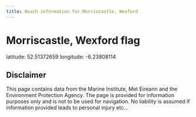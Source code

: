 ```yaml
---
title: Beach information for Morriscastle, Wexford
---
```

# Morriscastle, Wexford <span class="material-icons blue-flag">flag</span>

<div class="location-info">latitude: 52.51372659 longitude: -6.23808114</div>
<div class="met-eireann-warnings"></div>
<div></div>

## Disclaimer

This page contains data from the Marine Institute, 
Met Eireann and the Environment Protection Agency. The page is provided for
information purposes only and is not to be used for navigation. No liability 
is assumed if information provided leads to personal injury etc...
